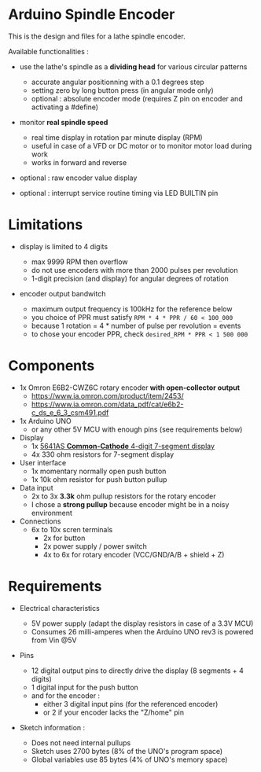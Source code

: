 # Arduino Spindle Encoder

This is the design and files for a lathe spindle encoder.

Available functionalities :

- use the lathe's spindle as a **dividing head** for various circular patterns
  - accurate angular positionning with a 0.1 degrees step
  - setting zero by long button press (in angular mode only)
  - optional : absolute encoder mode (requires Z pin on encoder and activating a #define)

- monitor **real spindle speed**
  - real time display in rotation par minute display (RPM)
  - useful in case of a VFD or DC motor or to monitor motor load during work
  - works in forward and reverse

- optional : raw encoder value display

- optional : interrupt service routine timing via LED BUILTIN pin

# Limitations

- display is limited to 4 digits
  - max 9999 RPM then overflow
  - do not use encoders with more than 2000 pulses per revolution
  - 1-digit precision (and display) for angular degrees of rotation

- encoder output bandwitch
  - maximum output frequency is 100kHz for the reference below
  - you choice of PPR must satisfy `RPM * 4 * PPR / 60 < 100_000`
  - because 1 rotation = 4 * number of pulse per revolution = events
  - to chose your encoder PPR, check `desired_RPM * PPR < 1 500 000`

# Components

- 1x Omron E6B2-CWZ6C rotary encoder **with open-collector output**
  - https://www.ia.omron.com/product/item/2453/
  - https://www.ia.omron.com/data_pdf/cat/e6b2-c_ds_e_6_3_csm491.pdf
- 1x Arduino UNO
  - or any other 5V MCU with enough pins (see requirements below)
- Display
  - 1x [5641AS **Common-Cathode** 4-digit 7-segment display]()
  - 4x 330 ohm resistors for 7-segment display
- User interface
  - 1x momentary normally open push button
  - 1x 10k ohm resistor for push button pullup
- Data input
  - 2x to 3x **3.3k** ohm pullup resistors for the rotary encoder
  - I chose a **strong pullup** because encoder might be in a noisy environment
- Connections
  - 6x to 10x scren terminals
    - 2x for button
    - 2x power supply / power switch
    - 4x to 6x for rotary encoder (VCC/GND/A/B + shield + Z)

# Requirements

- Electrical characteristics
  - 5V power supply (adapt the display resistors in case of a 3.3V MCU)
  - Consumes 26 milli-amperes when the Arduino UNO rev3 is powered from Vin @5V

- Pins
  - 12 digital output pins to directly drive the display (8 segments + 4 digits)
  - 1 digital input for the push button
  - and for the encoder :
    - either 3 digital input pins (for the referenced encoder)
    - or 2 if your encoder lacks the "Z/home" pin

- Sketch information :
  - Does not need internal pullups
  - Sketch uses 2700 bytes (8% of the UNO's program space)
  - Global variables use 85 bytes (4% of UNO's memory space)

